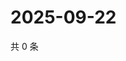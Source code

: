 # 2025-09-22

共 0 条

<!-- BEGIN ZHIHUVIDEO -->
<!-- 最后更新时间 Mon Sep 22 2025 17:14:12 GMT+0800 (China Standard Time) -->

<!-- END ZHIHUVIDEO -->
